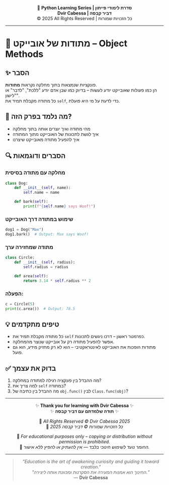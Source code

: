 <!-- DC_HEADER_START -->
<div align="center">

🐍 **Python Learning Series | סדרת לימודי פייתון**  
**Dvir Cabessa | דביר קבסה**  
© 2025 All Rights Reserved | כל הזכויות שמורות

</div>

---
<!-- DC_HEADER_END -->

# 📘 מתודות של אובייקט – Object Methods

## ✨ הסבר

פונקציות שנמצאות בתוך מחלקה נקראות **מתודות**.  
הן כמו פעולות שאובייקט יודע לעשות – בדיוק כמו שבן אדם יודע "ללכת", "לדבר" או "לישון".  
כל מתודה מקבלת תמיד את `self`, כדי לדעת על מי היא פועלת.

## 🧠 מה נלמד בפרק הזה?
- מהי מתודה ואיך יוצרים אותה בתוך מחלקה
- איך לגשת לתכונות של האובייקט מתוך המתודה
- איך להפעיל מתודה מאובייקט שיצרנו

## 🔍 הסברים ודוגמאות

### מחלקה עם מתודה בסיסית
```python
class Dog:
    def __init__(self, name):
        self.name = name

    def bark(self):
        print(f"{self.name} says Woof!")
```

### שימוש במתודה דרך האובייקט
```python
dog1 = Dog("Max")
dog1.bark()  # Output: Max says Woof!
```

### מתודה שמחזירה ערך
```python
class Circle:
    def __init__(self, radius):
        self.radius = radius

    def area(self):
        return 3.14 * self.radius ** 2
```

### הפעלה:
```python
c = Circle(5)
print(c.area())  # Output: 78.5
```

## 💡 טיפים מתקדמים

* כל מתודה מקבלת תמיד את `self` כפרמטר ראשון – דרכו ניגשים לתכונות.
* אפשר להפעיל מתודה רק על אובייקט שנוצר מהמחלקה.
* מתודות הופכות את האובייקט לאינטראקטיבי – הוא לא רק מחזיק מידע, הוא גם פועל.

## ✅ בדוק את עצמך

1. מה ההבדל בין פונקציה רגילה למתודה במחלקה?
2. למה צריך את `self` במתודה?
3. מה ההבדל בין כתיבה של `obj.func()` לבין `Class.func(obj)`?

<!-- DC_FOOTER_START -->
---

<div align="center">

✨ **Thank you for learning with Dvir Cabessa** ✨  
✨ **תודה שלמדתם עם דביר קבסה** ✨  

📘 *All Rights Reserved © Dvir Cabessa 2025*  
📘 *כל הזכויות שמורות © דביר קבסה 2025*  

🔗 *For educational purposes only – copying or distribution without permission is prohibited.*  
🔗 *החומר נועד לשימוש חינוכי בלבד — אין להעתיק או להפיץ ללא אישור.*

---

> _"Education is the art of awakening curiosity and guiding it toward creation."_  
> _"החינוך הוא אמנות המעירה את הסקרנות ומכוונת אותה ליצירה."_  
> — **Dvir Cabessa**

</div>
<!-- DC_FOOTER_END -->


